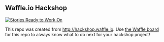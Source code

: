 ## Waffle.io Hackshop

[![Stories Ready to Work On](https://badge.waffle.io/roughani/hackshop-demo-3.svg?label=ready&title=Cards%20Ready%20To%20Work%20On)](https://waffle.io/roughani/hackshop-demo-3)

This repo was created from http://hackshop.waffle.io. Use [the Waffle board](https://waffle.io/roughani/hackshop-demo-3) for this repo to always know what to do next for your hackshop project!